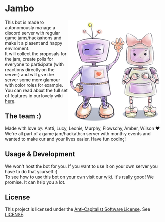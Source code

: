 # Jambo

<img align="right" width="300" src="images/Robots.png">

This bot is made to autonomously manage a discord server with regular game jams/hackathons and make it a plasent and happy enviroment.  
It will collect the proposals for the jam, create polls for everyone to participate (with reactions directly on the server) and will give the server some more glamour with color roles for example.
You can read about the full set of features in our lovely wiki [here](https://github.com/Cowoding-Jams/Jambo/wiki).

## The team :)

Made with love by: Antti, Lucy, Leonie, Murphy, Flowschy, Amber, Wilson ❤️  
We're all part of a game jam/hackathon server with monthly events and wanted to make our and your lives easier. Have fun coding!

## Usage & Development

We won't host the bot for you. If you want to use it on your own server you have to do that yourself :)  
To see how to use this bot on your own visit our [wiki](https://github.com/Cowoding-Jams/Jambo/wiki). It's really good! We promise. It can help you a lot.

## License

This project is licensed under the [Anti-Capitalist Software License](https://anticapitalist.software/). See [LICENSE](LICENSE).
